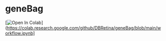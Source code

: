 # geneBag

[![Open In Colab](https://colab.research.google.com/assets/colab-badge.svg)](https://colab.research.google.com/github/DBRetina/geneBag/blob/main/workflow.ipynb]

